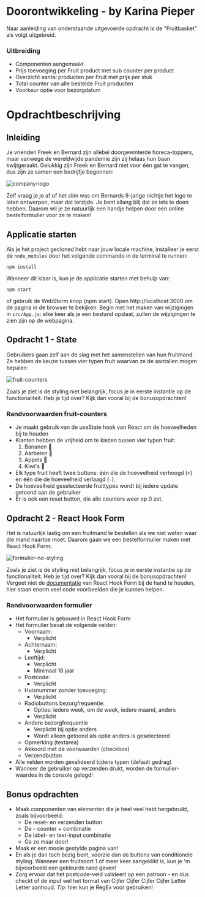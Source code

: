 # Doorontwikkeling - by Karina Pieper
Naar aanleiding van onderstaande uitgevoerde opdracht is de "Fruitbasket" als volgt uitgebreid.

### Uitbreiding
* Componenten aangemaakt
* Prijs toevoeging per Fruit product met sub counter per product
* Overzicht aantal producten per Fruit met prijs per stuk  
* Total counter van alle bestelde Fruit producten
* Voorkeur optie voor bezorgdatum

# Opdrachtbeschrijving

## Inleiding
Je vrienden Freek en Bernard zijn allebei doorgewinterde horeca-toppers, maar vanwege de wereldwijde pandemie zijn zij helaas hun baan kwijtgeraakt. Gelukkig zijn Freek en Bernard niet voor één gat te vangen, dus zijn ze samen een bedrijfje begonnen: 

![company-logo](./src/assets/screenshot-logo.png)

Zelf vraag je je af of het slim was om Bernards 9-jarige nichtje het logo te laten ontwerpen, maar dat terzijde. Je bent allang blij dat ze iets te doen hebben. Daarom wil je ze natuurlijk een handje helpen door een online bestelformulier voor ze te maken!

## Applicatie starten
Als je het project gecloned hebt naar jouw locale machine, installeer je eerst de `node_modules` door het volgende commando in de terminal te runnen:

`npm install`

Wanneer dit klaar is, kun je de applicatie starten met behulp van:

`npm start`

of gebruik de WebStorm knop (npm start). Open http://localhost:3000 om de pagina in de browser te bekijken. Begin met het maken van wijzigingen in `src/App.js`: elke keer als je een bestand opslaat, zullen de wijzigingen te zien zijn op de webpagina.

## Opdracht 1 - State
Gebruikers gaan zelf aan de slag met het samenstellen van hun fruitmand. Ze hebben de keuze tussen vier typen fruit waarvan ze de aantallen mogen bepalen:

![fruit-counters](./src/assets/screenshot-fruit-counters.png)

Zoals je ziet is de styling niet belangrijk, focus je in eerste instantie op de functionaliteit. Heb je tijd over? Kijk dan vooral bij de bonusopdrachten!

### Randvoorwaarden fruit-counters
* Je maakt gebruik van de useState hook van React om de hoeveelheden bij te houden
* Klanten hebben de vrijheid om te kiezen tussen vier typen fruit:
    1. Bananen 🍌
    2. Aarbeien 🍓
    3. Appels 🍏
    4. Kiwi's 🥝
* Elk type fruit heeft twee buttons: één die de hoeveelheid verhoogd (`+`) en één die de hoeveelheid verlaagd (`-`).
* De hoeveelheid geselecteerde fruittypes wordt bij iedere update getoond aan de gebruiker
* Er is ook een reset button, die alle counters weer op 0 zet.

## Opdracht 2 - React Hook Form
Het is natuurlijk lastig om een fruitmand te bestellen als we niet weten waar die mand naartoe moet. Daarom gaan we een bestelformulier maken met React Hook Form:

![formulier-no-styling](./src/assets/screenshot-form.png)

Zoals je ziet is de styling niet belangrijk, focus je in eerste instantie op de functionaliteit. Heb je tijd over? Kijk dan vooral bij de bonusopdrachten! 
Vergeet niet de [documentatie](https://react-hook-form.com/) van React Hook Form bij de hand te houden, hier staan enorm veel code voorbeelden die je kunnen helpen.

### Randvoorwaarden formulier
* Het formulier is gebouwd in React Hook Form
* Het formulier bevat de volgende velden:
    * Voornaam:
        * Verplicht
    * Achternaam:
        * Verplicht
    * Leeftijd:
        * Verplicht
        * Minimaal 18 jaar
    * Postcode:
        * Verplicht
    * Huisnummer zonder toevoeging:
        * Verplicht
    * Radiobuttons bezorgfrequentie:
        * Opties: iedere week, om de week, iedere maand, anders
        * Verplicht
    * Andere bezorgfrequentie
        * Verplicht bij optie anders
        * Wordt alleen getoond als optie anders is geselecteerd
    * Opmerking (textarea)
    * Akkoord met de voorwaarden (checkbox)
    * Verzendbutton
* Alle velden worden gevalideerd tijdens typen (default gedrag)
* Wanneer de gebruiker op verzenden drukt, worden de formulier-waardes in de console gelogd!

## Bonus opdrachten
* Maak componenten van elementen die je heel veel hebt hergebruikt, zoals bijvoorbeeld:
  * De reset- en verzenden button
  * De - counter + combinatie
  * De label- en text-input combinatie
  * Ga zo maar door!
* Maak er een mooie gestylde pagina van!
* En als je dan toch bezig bent, voorzie dan de buttons van conditionele styling. Wanneer een fruitsoort 1 of meer keer aangeklikt is, kun je 'm bijvoorbeeld een gekleurde rand geven!
* Zorg ervoor dat het postcode-veld valideert op een patroon - en dus checkt of de input wel het format van Cijfer Cijfer Cijfer Cijfer Letter Letter aanhoud. _Tip_: hier kun je RegEx voor gebruiken!    
